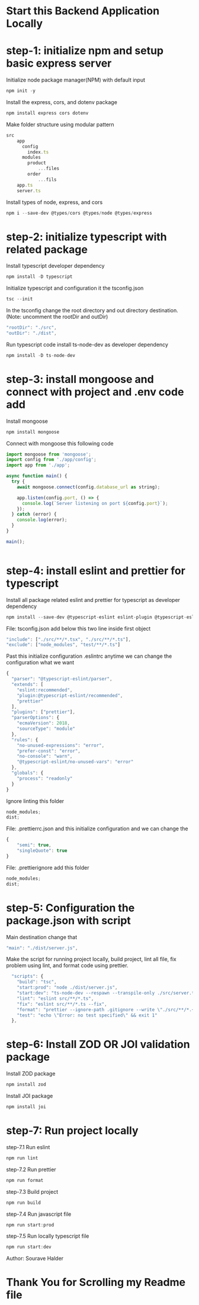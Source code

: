 # Start this Backend Application Locally

# step-1: initialize npm and setup basic express server

Initialize node package manager(NPM) with default input

```javascript
npm init -y
```

Install the express, cors, and dotenv package

```javascript
npm install express cors dotenv
```

Make folder structure using modular pattern

```javascript
src
    app
      config
        index.ts
      modules
        product
            ...files
        order
            ...fils
    app.ts
    server.ts
```

Install types of node, express, and cors

```javascript
npm i --save-dev @types/cors @types/node @types/express
```

# step-2: initialize typescript with related package

Install typescript developer dependency

```javascript
npm install -D typescript
```

Initialize typescript and configuration it the tsconfig.json

```javascript
tsc --init
```

In the tsconfig change the root directory and out directory destination. (Note: uncomment the rootDir and outDir)

```javascript
"rootDir": "./src",
"outDir": "./dist",
```

Run typescript code install ts-node-dev as developer dependency

```javascript
npm install -D ts-node-dev
```

# step-3: install mongoose and connect with project and .env code add

Install mongoose

```javascript
npm install mongoose
```

Connect with mongoose this following code

```javascript
import mongoose from 'mongoose';
import config from './app/config';
import app from './app';

async function main() {
  try {
    await mongoose.connect(config.database_url as string);

    app.listen(config.port, () => {
      console.log(`Server listening on port ${config.port}`);
    });
  } catch (error) {
    console.log(error);
  }
}

main();



```

# step-4: install eslint and prettier for typescript

Install all package related eslint and prettier for typescript as developer dependency

```javascript
npm install --save-dev @typescript-eslint eslint-plugin @typescript-eslint/parser eslint eslint-config-prettier eslint-plugin-import eslint-plugin-prettier prettier
```

File: tsconfig.json add below this two line inside first object

```javascript
"include": ["./src/**/*.tsx", "./src/**/*.ts"],
"exclude": ["node_modules", "test/**/*.ts"]
```

Past this initialize configuration .eslintrc anytime we can change the configuration what we want

```javascript
{
  "parser": "@typescript-eslint/parser",
  "extends": [
    "eslint:recommended",
    "plugin:@typescript-eslint/recommended",
    "prettier"
  ],
  "plugins": ["prettier"],
  "parserOptions": {
    "ecmaVersion": 2018,
    "sourceType": "module"
  },
  "rules": {
    "no-unused-expressions": "error",
    "prefer-const": "error",
    "no-console": "warn",
    "@typescript-eslint/no-unused-vars": "error"
  },
  "globals": {
    "process": "readonly"
  }
}
```

Ignore linting this folder

```javascript
node_modules;
dist;
```

File: .prettierrc.json and this initialize configuration and we can change the

```javascript
{
    "semi": true,
    "singleQuote": true
}
```

File: .prettierignore add this folder

```javascript
node_modules;
dist;
```

# step-5: Configuration the package.json with script

Main destination change that

```javascript
"main": "./dist/server.js",
```

Make the script for running project locally, build project, lint all file, fix problem using lint, and format code using prettier.

```javascript
  "scripts": {
    "build": "tsc",
    "start:prod": "node ./dist/server.js",
    "start:dev": "ts-node-dev --respawn --transpile-only ./src/server.ts",
    "lint": "eslint src/**/*.ts",
    "fix": "eslint src/**/*.ts --fix",
    "format": "prettier --ignore-path .gitignore --write \"./src/**/*.+(js|ts|json)\"",
    "test": "echo \"Error: no test specified\" && exit 1"
  },
```

# step-6: Install ZOD OR JOI validation package

Install ZOD package

```javascript
npm install zod
```

Install JOI package

```javascript
npm install joi
```

# step-7: Run project locally

step-7.1
Run eslint

```javascript
npm run lint
```

step-7.2
Run prettier

```javascript
npm run format
```

step-7.3
Build project

```javascript
npm run build
```

step-7.4
Run javascript file

```javascript
npm run start:prod
```

step-7.5
Run locally typescript file

```javascript
npm run start:dev
```

Author: Sourave Halder

# Thank You for Scrolling my Readme file
